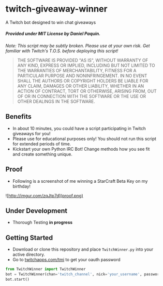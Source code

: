 # twitch-giveaway-winner
A Twitch bot designed to win chat giveaways

##### Provided under MIT License by Daniel Paquin.
*Note: This script may be subtly broken.  Please use at your own risk.  Get familiar with Twitch's T.O.S. before deploying this script!*
> THE SOFTWARE IS PROVIDED "AS IS", WITHOUT WARRANTY OF ANY KIND, EXPRESS OR IMPLIED, INCLUDING BUT NOT LIMITED TO THE WARRANTIES OF MERCHANTABILITY, FITNESS FOR A PARTICULAR PURPOSE AND NONINFRINGEMENT. IN NO EVENT SHALL THE AUTHORS OR COPYRIGHT HOLDERS BE LIABLE FOR ANY CLAIM, DAMAGES OR OTHER LIABILITY, WHETHER IN AN ACTION OF CONTRACT, TORT OR OTHERWISE, ARISING FROM, OUT OF OR IN CONNECTION WITH THE SOFTWARE OR THE USE OR OTHER DEALINGS IN THE SOFTWARE.

## Benefits
- In about 10 minutes, you could have a script participating in Twitch giveaways for you!
- Please use for educational purposes only!  You should not run this script for extended periods of time.
- Kickstart your own Python IRC Bot!  Change methods how you see fit and create something unique.

## Proof
- Following is a screenshot of me winning a StarCraft Beta Key on my birthday!

![http://imgur.com/zqJtp7d](proof.png)

## Under Development
- Thorough Testing **in progress**

## Getting Started
- Download or clone this repository and place ```TwitchWinner.py``` into your active directory.
- Go to [twitchapps.com/tmi](www.twitchapps.com/tmi/) to get your oauth password

```python
from TwitchWinner import TwitchWinner
bot = TwitchWinner(chan='twitch_channel', nick='your_username', password='oauth_password')
bot.start()
```